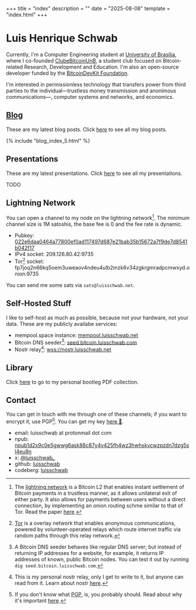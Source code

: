 +++
title = "index"
description = ""
date = "2025-08-08"
template = "index.html"
+++

# Luis Henrique Schwab

Currently, I'm a Computer Engineering student at [University of Brasília](https://ene.unb.br),
where I co-founded [ClubeBitcoinUnB](https://github.com/ClubeBitcoinUnB), a student club
focused on Bitcoin-related  Research, Development and Education. I'm also an open-source developer
funded by the [BitcoinDevKit Foundation](https://bitcoindevkit.com).

I'm interested in permissionless technology that transfers power from third parties
to the individual—trustless money transmission and anonimous communications—,
computer systems and networks, and economics.

## [Blog](/blog)

These are my latest blog posts. Click [here](/blog) to see all my blog posts.

{% include "blog_index_5.html" %}

## Presentations

These are my latest presentations. Click [here](/presentations) to see all my presentations.

TODO

## Lightning Network

You can open a channel to my node on the lightning network[^ln]. The minimum channel size is 1M satoshis,
the base fee is 0 and the fee rate is dynamic.

- Pubkey: [022e6daa0464a77800ef0ad117497d687e21bab35b15672a7f9de7d8541b042f17](https://mempool.luisschwab.net/lightning/node/022e6daa0464a77800ef0ad117497d687e21bab35b15672a7f9de7d8541b042f17)
- IPv4 socket: 209.126.80.42:9735
- Tor[^tor] socket: fp7joq2n66kq5oem3uweaov4ndeu4ulb2mzk6v34zgkrgmradpcmwxyd.onion:9735

[^ln]:
    The [lightning network](https://river.com/learn/what-is-the-lightning-network/)
    is a Bitcoin L2 that enables instant settlement of Bitcoin
    payments in a trustless manner, as it allows unilateral exit of
    either party. It also allows for payments between users without a direct connection,
    by implementing an onion routing schme similar to that of Tor. Read the paper
    [here](https://lightning.network/lightning-network-paper.pdf).
[^tor]:
    [Tor](https://en.wikipedia.org/wiki/Tor_(network))
    is a overlay network that enables anonymous communications,
    powered by volunteer-operated relays which route internet traffic
    via random paths through this relay network.

You can send me some sats via `sats@luisschwab.net`.

## Self-Hosted Stuff

I like to self-host as much as possible, because not your hardware, not your data.
These are my publicly availabe services:

- mempool.space instance: [mempool.luisschwab.net](https://mempool.luisschwab.net)
- Bitcoin DNS seeder[^seed]: [seed.bitcoin.luisschwab.com](https://seed.bitcoin.luisschwab.com:53)
- Nostr relay[^nostr]: [wss://nostr.luisschwab.net](wss://nostr.luisschwab.net)

[^seed]:
    A Bitcoin DNS seeder behaves like regular DNS server;
    but instead of returning IP addresses for a website, for example,
    it returns IP addresses of known, public Bitcoin nodes.
    You can test it out by running `dig seed.bitcoin.luisschwab.com`.
[^nostr]:
    This is my personal nostr relay, only I get to write to it,
    but anyone can read from it. Learn about nostr [here](https://nostr.com).

## Library

Click [here](/library) to go to my personal bootleg PDF collection.

## Contact

You can get in touch with me through one of these channels;
if you want to encrypt it, use PGP[^pgp]. You can get my key
[here 🔑](/pgp/FC43D25BEDD5EE7C.asc).

- email: luisschwab at protonmail dot com
- npub: [npub1d2x9c0e5gwwg6ask88c87y4v425fh4wz3hwhskvcwzpzdn7dzg5sl4eu8n](https://njump.me/npub1d2x9c0e5gwwg6ask88c87y4v425fh4wz3hwhskvcwzpzdn7dzg5sl4eu8n)
- x: [@luisschwab_](https://x.com/luisschwab_)
- github: [luisschwab](https://github.com/luisschwab)
- codeberg: [luisschwab](https://codeberg.org/luisschwab)

[^pgp]:
    If you don't know what [PGP](https://en.wikipedia.org/wiki/Pretty_Good_Privacy),
    is, you probably should. Read about why it's important
    [here](https://nakamotoinstitute.org/pt-br/library/porque-eu-escrevi-o-pgp/).
